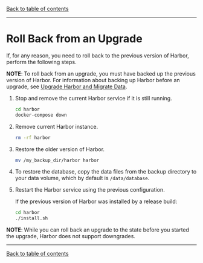 [Back to table of contents](../../index.md)

----------

# Roll Back from an Upgrade

If, for any reason, you need to roll back to the previous version of Harbor, perform the following steps.

**NOTE**: To roll back from an upgrade, you must have backed up the previous version of Harbor. For information about backing up Harbor before an upgrade, see [Upgrade Harbor and Migrate Data](upgrade_migrate_data.md).

1. Stop and remove the current Harbor service if it is still running.

    ```sh
    cd harbor
    docker-compose down
    ```

2. Remove current Harbor instance.

    ```sh
    rm -rf harbor
    ```

3. Restore the older version of Harbor.

    ```sh
    mv /my_backup_dir/harbor harbor
    ```

4. To restore the database, copy the data files from the backup directory to your data volume, which by default is `/data/database`.

5. Restart the Harbor service using the previous configuration.  
   
   If the previous version of Harbor was installed by a release build:

    ```sh
    cd harbor
    ./install.sh
    ```

**NOTE**: While you can roll back an upgrade to the state before you started the upgrade, Harbor does not support downgrades.

----------

[Back to table of contents](../../index.md)